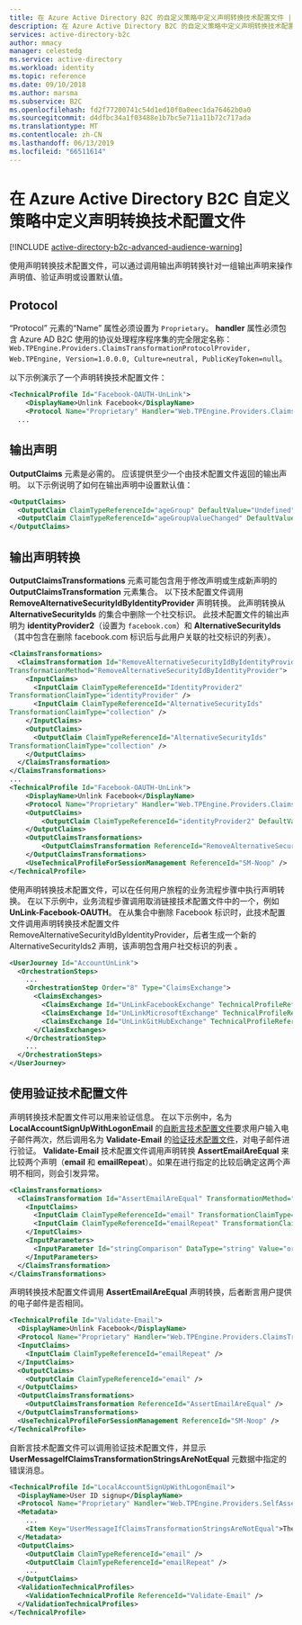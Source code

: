 ```yaml
---
title: 在 Azure Active Directory B2C 的自定义策略中定义声明转换技术配置文件 | Microsoft Docs
description: 在 Azure Active Directory B2C 的自定义策略中定义声明转换技术配置文件。
services: active-directory-b2c
author: mmacy
manager: celestedg
ms.service: active-directory
ms.workload: identity
ms.topic: reference
ms.date: 09/10/2018
ms.author: marsma
ms.subservice: B2C
ms.openlocfilehash: fd2f77200741c54d1ed10f0a0eec1da76462b0a0
ms.sourcegitcommit: d4dfbc34a1f03488e1b7bc5e711a11b72c717ada
ms.translationtype: MT
ms.contentlocale: zh-CN
ms.lasthandoff: 06/13/2019
ms.locfileid: "66511614"
---
```

# <a name="define-a-claims-transformation-technical-profile-in-an-azure-active-directory-b2c-custom-policy"></a>在 Azure Active Directory B2C 自定义策略中定义声明转换技术配置文件

[!INCLUDE [active-directory-b2c-advanced-audience-warning](../../includes/active-directory-b2c-advanced-audience-warning.md)]

使用声明转换技术配置文件，可以通过调用输出声明转换针对一组输出声明来操作声明值、验证声明或设置默认值。

## <a name="protocol"></a>Protocol

“Protocol”  元素的“Name”  属性必须设置为 `Proprietary`。 **handler** 属性必须包含 Azure AD B2C 使用的协议处理程序程序集的完全限定名称：`Web.TPEngine.Providers.ClaimsTransformationProtocolProvider, Web.TPEngine, Version=1.0.0.0, Culture=neutral, PublicKeyToken=null`。

以下示例演示了一个声明转换技术配置文件：

```XML
<TechnicalProfile Id="Facebook-OAUTH-UnLink">
    <DisplayName>Unlink Facebook</DisplayName>
    <Protocol Name="Proprietary" Handler="Web.TPEngine.Providers.ClaimsTransformationProtocolProvider, Web.TPEngine, Version=1.0.0.0, Culture=neutral, PublicKeyToken=null" />
  ...
```

## <a name="output-claims"></a>输出声明

**OutputClaims** 元素是必需的。 应该提供至少一个由技术配置文件返回的输出声明。 以下示例说明了如何在输出声明中设置默认值：

```xml
<OutputClaims>
  <OutputClaim ClaimTypeReferenceId="ageGroup" DefaultValue="Undefined" />
  <OutputClaim ClaimTypeReferenceId="ageGroupValueChanged" DefaultValue="false" />
</OutputClaims>
```

## <a name="output-claims-transformations"></a>输出声明转换

**OutputClaimsTransformations** 元素可能包含用于修改声明或生成新声明的 **OutputClaimsTransformation** 元素集合。 以下技术配置文件调用 **RemoveAlternativeSecurityIdByIdentityProvider** 声明转换。 此声明转换从 **AlternativeSecurityIds** 的集合中删除一个社交标识。 此技术配置文件的输出声明为 **identityProvider2**（设置为 `facebook.com`）和 **AlternativeSecurityIds**（其中包含在删除 facebook.com 标识后与此用户关联的社交标识的列表）。

```XML
<ClaimsTransformations>
  <ClaimsTransformation Id="RemoveAlternativeSecurityIdByIdentityProvider"
TransformationMethod="RemoveAlternativeSecurityIdByIdentityProvider">
    <InputClaims>
      <InputClaim ClaimTypeReferenceId="IdentityProvider2"
TransformationClaimType="identityProvider" />
      <InputClaim ClaimTypeReferenceId="AlternativeSecurityIds"
TransformationClaimType="collection" />
    </InputClaims>
    <OutputClaims>
      <OutputClaim ClaimTypeReferenceId="AlternativeSecurityIds"
TransformationClaimType="collection" />
    </OutputClaims>
  </ClaimsTransformation>
</ClaimsTransformations>
...
<TechnicalProfile Id="Facebook-OAUTH-UnLink">
    <DisplayName>Unlink Facebook</DisplayName>
    <Protocol Name="Proprietary" Handler="Web.TPEngine.Providers.ClaimsTransformationProtocolProvider, Web.TPEngine, Version=1.0.0.0, Culture=neutral, PublicKeyToken=null" />
    <OutputClaims>
        <OutputClaim ClaimTypeReferenceId="identityProvider2" DefaultValue="facebook.com" AlwaysUseDefaultValue="true" />
    </OutputClaims>
    <OutputClaimsTransformations>
        <OutputClaimsTransformation ReferenceId="RemoveAlternativeSecurityIdByIdentityProvider" />
    </OutputClaimsTransformations>
    <UseTechnicalProfileForSessionManagement ReferenceId="SM-Noop" />
</TechnicalProfile>
```

使用声明转换技术配置文件，可以在任何用户旅程的业务流程步骤中执行声明转换。 在以下示例中，业务流程步骤调用取消链接技术配置文件中的一个，例如 **UnLink-Facebook-OAUTH**。 在从集合中删除 Facebook 标识时，此技术配置文件调用声明转换技术配置文件 RemoveAlternativeSecurityIdByIdentityProvider，后者生成一个新的 AlternativeSecurityIds2 声明，该声明包含用户社交标识的列表   。

```XML
<UserJourney Id="AccountUnLink">
  <OrchestrationSteps>
    ...
    <OrchestrationStep Order="8" Type="ClaimsExchange">
      <ClaimsExchanges>
        <ClaimsExchange Id="UnLinkFacebookExchange" TechnicalProfileReferenceId="UnLink-Facebook-OAUTH" />
        <ClaimsExchange Id="UnLinkMicrosoftExchange" TechnicalProfileReferenceId="UnLink-Microsoft-OAUTH" />
        <ClaimsExchange Id="UnLinkGitHubExchange" TechnicalProfileReferenceId="UnLink-GitHub-OAUTH" />
      </ClaimsExchanges>
    </OrchestrationStep>
    ...
  </OrchestrationSteps>
</UserJourney>
```

## <a name="use-a-validation-technical-profile"></a>使用验证技术配置文件

声明转换技术配置文件可以用来验证信息。 在以下示例中，名为 **LocalAccountSignUpWithLogonEmail** 的[自断言技术配置文件](self-asserted-technical-profile.md)要求用户输入电子邮件两次，然后调用名为 **Validate-Email** 的[验证技术配置文件](validation-technical-profile.md)，对电子邮件进行验证。 **Validate-Email** 技术配置文件调用声明转换 **AssertEmailAreEqual** 来比较两个声明（**email** 和 **emailRepeat**）。如果在进行指定的比较后确定这两个声明不相同，则会引发异常。

```XML
<ClaimsTransformations>
  <ClaimsTransformation Id="AssertEmailAreEqual" TransformationMethod="AssertStringClaimsAreEqual">
    <InputClaims>
      <InputClaim ClaimTypeReferenceId="email" TransformationClaimType="inputClaim1" />
      <InputClaim ClaimTypeReferenceId="emailRepeat" TransformationClaimType="inputClaim2" />
    </InputClaims>
    <InputParameters>
      <InputParameter Id="stringComparison" DataType="string" Value="ordinalIgnoreCase" />
    </InputParameters>
  </ClaimsTransformation>
</ClaimsTransformations>
```

声明转换技术配置文件调用 **AssertEmailAreEqual** 声明转换，后者断言用户提供的电子邮件是否相同。

```XML
<TechnicalProfile Id="Validate-Email">
  <DisplayName>Unlink Facebook</DisplayName>
  <Protocol Name="Proprietary" Handler="Web.TPEngine.Providers.ClaimsTransformationProtocolProvider, Web.TPEngine, Version=1.0.0.0, Culture=neutral, PublicKeyToken=null" />
  <InputClaims>
    <InputClaim ClaimTypeReferenceId="emailRepeat" />
  </InputClaims>
  <OutputClaims>
    <OutputClaim ClaimTypeReferenceId="email" />
  </OutputClaims>
  <OutputClaimsTransformations>
    <OutputClaimsTransformation ReferenceId="AssertEmailAreEqual" />
  </OutputClaimsTransformations>
  <UseTechnicalProfileForSessionManagement ReferenceId="SM-Noop" />
</TechnicalProfile>
```

自断言技术配置文件可以调用验证技术配置文件，并显示 **UserMessageIfClaimsTransformationStringsAreNotEqual** 元数据中指定的错误消息。

```XML
<TechnicalProfile Id="LocalAccountSignUpWithLogonEmail">
  <DisplayName>User ID signup</DisplayName>
  <Protocol Name="Proprietary" Handler="Web.TPEngine.Providers.SelfAssertedAttributeProvider, Web.TPEngine, Version=1.0.0.0, Culture=neutral, PublicKeyToken=null" />
  <Metadata>
    ...
    <Item Key="UserMessageIfClaimsTransformationStringsAreNotEqual">The email addresses you provided are not the same</Item>
  </Metadata>
  <OutputClaims>
    <OutputClaim ClaimTypeReferenceId="email" />
    <OutputClaim ClaimTypeReferenceId="emailRepeat" />
    ...
  </OutputClaims>
  <ValidationTechnicalProfiles>
    <ValidationTechnicalProfile ReferenceId="Validate-Email" />
  </ValidationTechnicalProfiles>
</TechnicalProfile>
```
